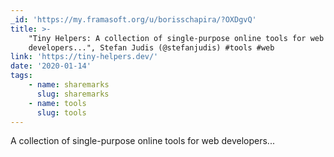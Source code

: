 ```yaml
---
_id: 'https://my.framasoft.org/u/borisschapira/?OXDgvQ'
title: >-
    "Tiny Helpers: A collection of single-purpose online tools for web
    developers...", Stefan Judis (@stefanjudis) #tools #web
link: 'https://tiny-helpers.dev/'
date: '2020-01-14'
tags:
    - name: sharemarks
      slug: sharemarks
    - name: tools
      slug: tools
---
```


<div class="markdown"><p>A collection of single-purpose online tools for web developers...
</p></div>
